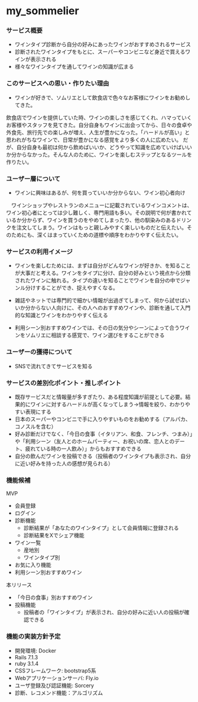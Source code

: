 # my_sommelier
### サービス概要
- ワインタイプ診断から自分の好みにあったワインがおすすめされるサービス
- 診断されたワインタイプをもとに、スーパーやコンビニなど身近で買えるワインが表示される
- 様々なワインタイプを通してワインの知識が広まる


### このサービスへの思い・作りたい理由
- ワインが好きで、ソムリエとして飲食店で色々なお客様にワインをお勧めしてきた。

飲食店でワインを提供していた時、ワインの楽しさを感じてくれ、ハマっていくお客様やスタッフを見てきた。自分自身もワインに出会ってから、日々の食卓や外食先、旅行先での楽しみが増え、人生が豊かになった。「ハードルが高い」と思われがちなワインで、日常が豊かになる感覚をより多くの人に広めたい。
だが、自分自身も最初は何から飲めばいいか、どうやって知識を広めていけばいいか分からなかった。そんな人のために、ワインを楽しむステップとなるツールを作りたい。


### ユーザー層について
- ワインに興味はあるが、何を買っていいか分からない、ワイン初心者向け


　ワインショップやレストランのメニューに記載されているワインコメントは、ワイン初心者にとっては少し難しく、専門用語も多い。その説明で何が書かれているか分からず、ワインを買うのをやめてしまったり、他の馴染みのあるドリンクを注文してしまう。ワインはもっと親しみやすく楽しいものだと伝えたい。そのためにも、深くはまっていくための道標や順序をわかりやすく伝えたい。


### サービスの利用イメージ
- ワインを楽しむためには、まずは自分がどんなワインが好きか、を知ることが大事だと考える。ワインをタイプに分け、自分の好みという視点から分類されたワインに触れる。タイプの違いを知ることでワインを自分の中でジャンル分けすることができ、捉えやすくなる。

- 雑誌やネットでは専門的で細かい情報が出過ぎてしまって、何から試せばいいか分からない人向けに、その人へのおすすめワインや、診断を通して入門的な知識とワインをわかりやすく伝える

- 利用シーン別おすすめワインでは、その日の気分やシーンによって合うワインをソムリエに相談する感覚で、ワイン選びをすることができる


### ユーザーの獲得について
- SNSで流れてきてサービスを知る


### サービスの差別化ポイント・推しポイント
- 既存サービスだと情報量が多すぎたり、ある程度知識が前提として必要。結果的にワインに対するハードルが高くなってしまう→情報を絞り、わかりやすい表現にする
- 日本のスーパーやコンビニで手に入りやすいものをお勧めする（アルパカ、コノスルを含む）
- 好み診断だけでなく、「今日の食事（イタリアン、和食、フレンチ、つまみ）」や「利用シーン（友人とのホームパーティー、お祝いの席、恋人とのデート、疲れている時の一人飲み）」からもおすすめできる
- 自分の飲んだワインを投稿できる（投稿者のワインタイプも表示され、自分に近い好みを持った人の感想が見られる）


### 機能候補
MVP
- 会員登録
- ログイン
- 診断機能
  - 診断結果が「あなたのワインタイプ」として会員情報に登録される
  - 診断結果をXでシェア機能
- ワイン一覧
  - 産地別
  - ワインタイプ別
- お気に入り機能
- 利用シーン別おすすめワイン

本リリース
- 「今日の食事」別おすすめワイン
- 投稿機能
  - 投稿者の「ワインタイプ」が表示され、自分の好みに近い人の投稿が確認できる


### 機能の実装方針予定
- 開発環境: Docker
- Rails 7.1.3
- ruby 3.1.4
- CSSフレームワーク: bootstrap5系
- Webアプリケーションサーバ: Fly.io
- ユーザ登録及び認証機能: Sorcery
- 診断、レコメンド機能：アルゴリズム